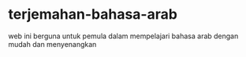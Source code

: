 # terjemahan-bahasa-arab
web ini berguna untuk pemula dalam mempelajari bahasa arab dengan mudah dan menyenangkan
